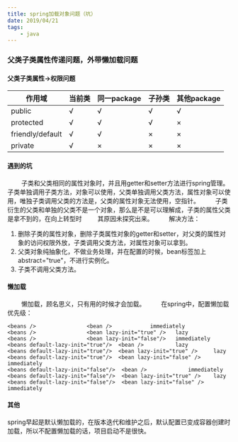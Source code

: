 ```yaml
---
title: spring加载对象问题（坑）
date: 2019/04/21
tags: 
    - java
---
```


### 父类子类属性传递问题，外带懒加载问题
#### 父类子类属性->权限问题
| 作用域 | 当前类 | 同一package | 子孙类 | 其他package |
| ------ | ------ | ------ | ------ | ------ |
| public | √ | √ | √ | √ |
| protected | √ | √ | √ | × |
| friendly/default | √ | √ | × | × |
| private | √ | × | × | × |
<!-- more -->
#### 遇到的坑
&nbsp;&nbsp;&nbsp;&nbsp;&nbsp;&nbsp;&nbsp;&nbsp;子类和父类相同的属性对象时，并且用getter和setter方法进行spring管理。子类单独调用子类方法，对象可以使用，父类单独调用父类方法，属性对象可以使用，唯独子类调用父类的方法是，父类的属性对象无法使用，空指针。
&nbsp;&nbsp;&nbsp;&nbsp;&nbsp;&nbsp;&nbsp;&nbsp;子类衍生的父类和单独的父类不是一个对象，那么是不是可以理解成，子类的属性父类是拿不到的，在向上转型时
&nbsp;&nbsp;&nbsp;&nbsp;&nbsp;&nbsp;&nbsp;&nbsp;其原因未探究出来。
&nbsp;&nbsp;&nbsp;&nbsp;&nbsp;&nbsp;&nbsp;&nbsp;解决方法：
1. 删除子类的属性对象，删除子类属性对象的getter和setter，对父类的属性对象的访问权限外放，子类调用父类方法，对属性对象可以拿到。
2. 父类对象纯抽象化，不做业务处理，并在配置的时候，bean标签加上abstract="true"，不进行实例化。
3. 子类不调用父类方法。

#### 懒加载
&nbsp;&nbsp;&nbsp;&nbsp;&nbsp;&nbsp;&nbsp;&nbsp;懒加载，顾名思义，只有用的时候才会加载。
&nbsp;&nbsp;&nbsp;&nbsp;&nbsp;&nbsp;&nbsp;&nbsp;在spring中，配置懒加载优先级：
```
<beans />                <bean />            immediately  
<beans />                <bean lazy-init="true" />   lazy      
<beans />                <bean lazy-init="false"/>   immediately           
<beans default-lazy-init="true"/>  <bean />          lazy  
<beans default-lazy-init="true"/>  <bean lazy-init="true" />     lazy  
<beans default-lazy-init="true"/>  <bean lazy-init="false" />    immediately  
<beans default-lazy-init="false"/>  <bean />             immediately  
<beans default-lazy-init="false"/>  <bean lazy-init="true" />    lazy  
<beans default-lazy-init="false"/>  <bean lazy-init="false" />   immediately  
```

#### 其他
spring早起是默认懒加载的，在版本迭代和维护之后，默认配置已变成容器创建时加载，所以不配置懒加载的话，项目启动不是很快。